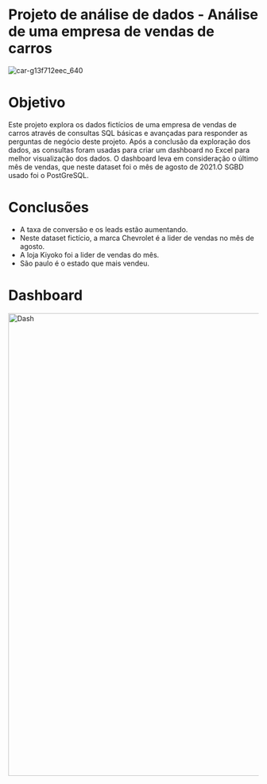 # Projeto de análise de dados - Análise de uma empresa de vendas de carros
![car-g13f712eec_640](https://user-images.githubusercontent.com/120759992/211122727-f9c3f268-5a58-4e04-a5ac-198a25d7153d.jpg)


# Objetivo

Este projeto explora os dados fictícios de uma empresa de vendas de carros através de consultas SQL básicas e avançadas para responder as perguntas de negócio deste projeto. Após a conclusão da exploração dos dados, as consultas foram usadas para criar um dashboard no Excel para melhor visualização dos dados. O dashboard leva em consideração o último mês de vendas, que neste dataset foi o mês de agosto de 2021.O SGBD usado foi o PostGreSQL.

# Conclusões
- A taxa de conversão e os leads estão aumentando.
- Neste dataset fictício, a marca Chevrolet é a lider de vendas no mês de agosto.
- A loja Kiyoko foi a lider de vendas do mês.
- São paulo é o estado que mais vendeu.

# Dashboard

<img width="931" alt="Dash" src="https://user-images.githubusercontent.com/120759992/211122786-8e254e92-010d-44e8-adde-19083d448821.png">
